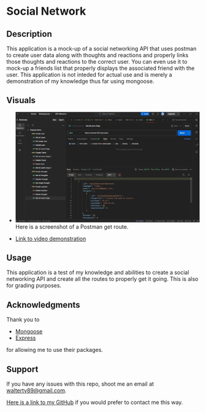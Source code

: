 # Social Network


## Description
This application is a mock-up of a social networking API that uses postman to create user data along with thoughts and reactions and properly links those thoughts and reactions to the correct user. You can even use it to mock-up a friends list that properly displays the associated friend with the user. This application is not inteded for actual use and is merely a demonstration of my knowledge thus far using mongoose.

## Visuals
* ![Here is a screenshot](./Assets/screenshot.png) Here is a screenshot of a Postman get route.

* [Link to video demonstration](https://drive.google.com/uc?id=15o0T90Qt8NUP3K4uTqGrAjHpIncJrj_B&export=download)

## Usage
This application is a test of my knowledge and abilities to create a social networking API and create all the routes to properly get it going. This is also for grading purposes.

## Acknowledgments
Thank you to 
* [Mongoose](https://www.npmjs.com/package/mongoose)
* [Express](https://www.npmjs.com/package/express)

for allowing me to use their packages.

## Support
If you have any issues with this repo, shoot me an email at walterty89@gmail.com. 

[Here is a link to my GitHub](https://github.com/TyWalter) if you would prefer to contact me this way.